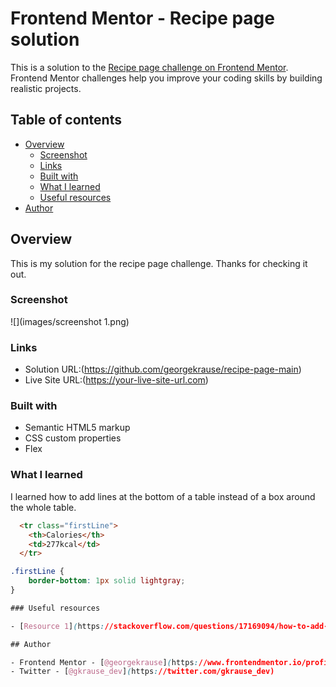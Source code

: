 # Frontend Mentor - Recipe page solution

This is a solution to the [Recipe page challenge on Frontend Mentor](https://www.frontendmentor.io/challenges/recipe-page-KiTsR8QQKm). Frontend Mentor challenges help you improve your coding skills by building realistic projects. 

## Table of contents

- [Overview](#overview)
  - [Screenshot](#screenshot)
  - [Links](#links)
  - [Built with](#built-with)
  - [What I learned](#what-i-learned)
  - [Useful resources](#useful-resources)
- [Author](#author)

## Overview

This is my solution for the recipe page challenge. Thanks for checking it out.

### Screenshot

![](images/screenshot 1.png)

### Links

- Solution URL:(https://github.com/georgekrause/recipe-page-main)
- Live Site URL:(https://your-live-site-url.com)

### Built with

- Semantic HTML5 markup
- CSS custom properties
- Flex

### What I learned

I learned how to add lines at the bottom of a table instead of a box around the whole table.

```html
  <tr class="firstLine">
    <th>Calories</th>
    <td>277kcal</td>
  </tr>
```
```css
.firstLine {
    border-bottom: 1px solid lightgray;
}

### Useful resources

- [Resource 1](https://stackoverflow.com/questions/17169094/how-to-add-horizontal-line-in-a-table) - This helped me for customizing a table.

## Author

- Frontend Mentor - [@georgekrause](https://www.frontendmentor.io/profile/georgekrause)
- Twitter - [@gkrause_dev](https://twitter.com/gkrause_dev)